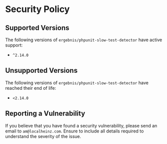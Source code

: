 # Security Policy

## Supported Versions

The following versions of `ergebnis/phpunit-slow-test-detector` have active support:

- `^2.14.0`

## Unsupported Versions

The following versions of `ergebnis/phpunit-slow-test-detector` have reached their end of life:

- `<2.14.0`

## Reporting a Vulnerability

If you believe that you have found a security vulnerability, please send an email to `am@localheinz.com`. Ensure to include all details required to understand the severity of the issue.
